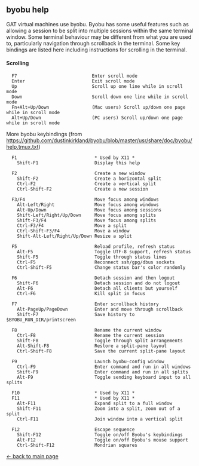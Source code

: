 ## byobu help

GAT virtual machines use byobu.  Byobu has some useful features such as allowing a session to be split into multiple sessions within the same terminal window.  Some terminal behaviour may be different from what you are used to, particularly navigation through scrollback in the terminal.  Some key bindings are listed here including instructions for scrolling in the terminal.

#### Scrolling
```
  F7                            Enter scroll mode
  Enter                         Exit scroll mode
  Up                            Scroll up one line while in scroll mode
  Down                          Scroll down one line while in scroll mode
  Fn+Alt+Up/Down                (Mac users) Scroll up/down one page while in scroll mode
  Alt+Up/Down                   (PC users) Scroll up/down one page while in scroll mode
```

More byobu keybindings (from https://github.com/dustinkirkland/byobu/blob/master/usr/share/doc/byobu/help.tmux.txt)

```
  F1                             * Used by X11 *
    Shift-F1                     Display this help

  F2                             Create a new window
    Shift-F2                     Create a horizontal split
    Ctrl-F2                      Create a vertical split
    Ctrl-Shift-F2                Create a new session

  F3/F4                          Move focus among windows
    Alt-Left/Right               Move focus among windows
    Alt-Up/Down                  Move focus among sessions
    Shift-Left/Right/Up/Down     Move focus among splits
    Shift-F3/F4                  Move focus among splits
    Ctrl-F3/F4                   Move a split
    Ctrl-Shift-F3/F4             Move a window
    Shift-Alt-Left/Right/Up/Down Resize a split

  F5                             Reload profile, refresh status
    Alt-F5                       Toggle UTF-8 support, refresh status
    Shift-F5                     Toggle through status lines
    Ctrl-F5                      Reconnect ssh/gpg/dbus sockets
    Ctrl-Shift-F5                Change status bar's color randomly

  F6                             Detach session and then logout
    Shift-F6                     Detach session and do not logout
    Alt-F6                       Detach all clients but yourself
    Ctrl-F6                      Kill split in focus

  F7                             Enter scrollback history
    Alt-PageUp/PageDown          Enter and move through scrollback
    Shift-F7                     Save history to $BYOBU_RUN_DIR/printscreen

  F8                             Rename the current window
    Ctrl-F8                      Rename the current session
    Shift-F8                     Toggle through split arrangements
    Alt-Shift-F8                 Restore a split-pane layout
    Ctrl-Shift-F8                Save the current split-pane layout

  F9                             Launch byobu-config window
    Ctrl-F9                      Enter command and run in all windows
    Shift-F9                     Enter command and run in all splits
    Alt-F9                       Toggle sending keyboard input to all splits

  F10                            * Used by X11 *
  F11                            * Used by X11 *
    Alt-F11                      Expand split to a full window
    Shift-F11                    Zoom into a split, zoom out of a split
    Ctrl-F11                     Join window into a vertical split

  F12                            Escape sequence
    Shift-F12                    Toggle on/off Byobu's keybindings
    Alt-F12                      Toggle on/off Byobu's mouse support
    Ctrl-Shift-F12               Mondrian squares
```

[<- back to main page](https://github.com/galaxyproject/admin-training)